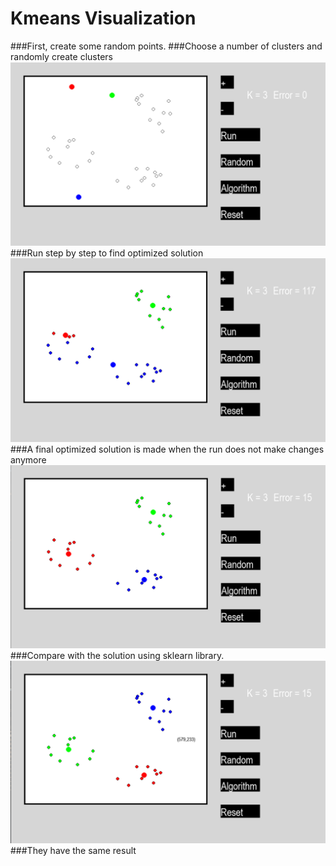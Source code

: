 # Kmeans Visualization
###First, create some random points.
###Choose a number of clusters and randomly create clusters
![Example1](/1.png)
###Run step by step to find optimized solution
![Example2](/2.png)
###A final optimized solution is made when the run does not make changes anymore
![Example3](/3.png)
###Compare with the solution using sklearn library.
![Example4](/4.png)
###They have the same result
